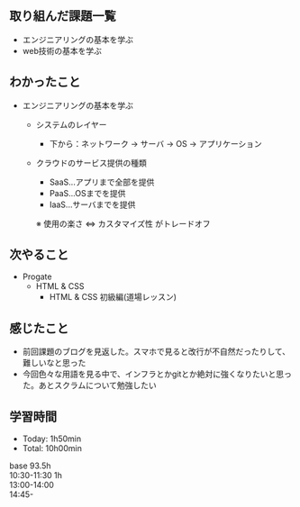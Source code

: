 ## 取り組んだ課題一覧
- エンジニアリングの基本を学ぶ
- web技術の基本を学ぶ

## わかったこと
- エンジニアリングの基本を学ぶ
  - システムのレイヤー
    - 下から：ネットワーク → サーバ → OS → アプリケーション
  - クラウドのサービス提供の種類
    - SaaS...アプリまで全部を提供
    - PaaS...OSまでを提供
    - IaaS...サーバまでを提供  
    
    ※ 使用の楽さ ⇔ カスタマイズ性 がトレードオフ

## 次やること
- Progate
  - HTML & CSS
    - HTML & CSS 初級編(道場レッスン)

## 感じたこと
- 前回課題のブログを見返した。スマホで見ると改行が不自然だったりして、難しいなと思った
- 今回色々な用語を見る中で、インフラとかgitとか絶対に強くなりたいと思った。あとスクラムについて勉強したい


## 学習時間
- Today: 1h50min
- Total: 10h00min

base 93.5h  
10:30-11:30 1h  
13:00-14:00  
14:45-
